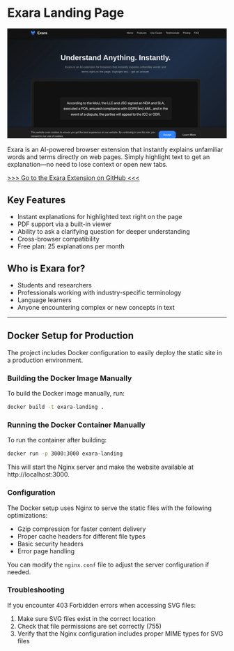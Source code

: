 # Exara Landing Page

![Exara Banner](./public/banner.png)

Exara is an AI-powered browser extension that instantly explains unfamiliar words and terms directly on web pages. Simply highlight text to get an explanation—no need to lose context or open new tabs.

[>>> Go to the Exara Extension on GitHub <<<](https://github.com/denisoed/exara-extension)

## Key Features

- Instant explanations for highlighted text right on the page
- PDF support via a built-in viewer
- Ability to ask a clarifying question for deeper understanding
- Cross-browser compatibility
- Free plan: 25 explanations per month

## Who is Exara for?

- Students and researchers
- Professionals working with industry-specific terminology
- Language learners
- Anyone encountering complex or new concepts in text

---

## Docker Setup for Production

The project includes Docker configuration to easily deploy the static site in a production environment.

### Building the Docker Image Manually

To build the Docker image manually, run:

```bash
docker build -t exara-landing .
```

### Running the Docker Container Manually

To run the container after building:

```bash
docker run -p 3000:3000 exara-landing
```

This will start the Nginx server and make the website available at http://localhost:3000.

### Configuration

The Docker setup uses Nginx to serve the static files with the following optimizations:

- Gzip compression for faster content delivery
- Proper cache headers for different file types
- Basic security headers
- Error page handling

You can modify the `nginx.conf` file to adjust the server configuration if needed.

### Troubleshooting

If you encounter 403 Forbidden errors when accessing SVG files:

1. Make sure SVG files exist in the correct location
2. Check that file permissions are set correctly (755)
3. Verify that the Nginx configuration includes proper MIME types for SVG files
